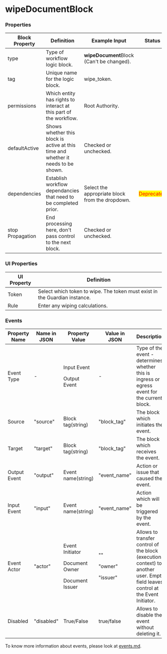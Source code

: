 # wipeDocumentBlock

### Properties

| Block Property   | Definition                                                                        | Example Input                                   | Status                                     |
| ---------------- | --------------------------------------------------------------------------------- | ----------------------------------------------- | ------------------------------------------ |
| type             | Type of workflow logic block.                                                     | **wipeDocument**Block (Can't be changed).       |                                            |
| tag              | Unique name for the logic block.                                                  | wipe\_token.                                    |                                            |
| permissions      | Which entity has rights to interact at this part of the workflow.                 | Root Authority.                                 |                                            |
| defaultActive    | Shows whether this block is active at this time and whether it needs to be shown. | Checked or unchecked.                           |                                            |
| dependencies     | Establish workflow dependancies that need to be completed prior.                  | Select the appropriate block from the dropdown. | <mark style="color:red;">Deprecated</mark> |
| stop Propagation | End processing here, don't pass control to the next block.                        | Checked or unchecked.                           |                                            |

### UI Properties

| UI Property | Definition                                                                 |
| ----------- | -------------------------------------------------------------------------- |
| Token       | Select which token to wipe. The token must exist in the Guardian instance. |
| Rule        | Enter any wiping calculations.                                             |

### Events

| Property Name | Name in JSON | Property Value                                                    | Value in JSON                          | Description                                                                                                                     |
| ------------- | ------------ | ----------------------------------------------------------------- | -------------------------------------- | ------------------------------------------------------------------------------------------------------------------------------- |
| Event Type    | -            | <p>Input Event</p><p>Output Event</p>                             | -                                      | Type of the event - determines whether this is ingress or egress event for the current block.                                   |
| Source        | "source"     | Block tag(string)                                                 | "block\_tag"                           | The block which initiates the event.                                                                                            |
| Target        | "target"     | Block tag(string)                                                 | "block\_tag"                           | The block which receives the event.                                                                                             |
| Output Event  | "output"     | Event name(string)                                                | "event\_name"                          | Action or issue that caused the event.                                                                                          |
| Input Event   | "input"      | Event name(string)                                                | "event\_name"                          | Action which will be triggered by the event.                                                                                    |
| Event Actor   | "actor"      | <p>Event Initiator</p><p>Document Owner</p><p>Document Issuer</p> | <p>""</p><p>"owner"</p><p>"issuer"</p> | Allows to transfer control of the block (execution context) to another user. Empty field leaves control at the Event Initiator. |
| Disabled      | "disabled"   | True/False                                                        | true/false                             | Allows to disable the event without deleting it.                                                                                |

To know more information about events, please look at [events.md](events.md "mention").
